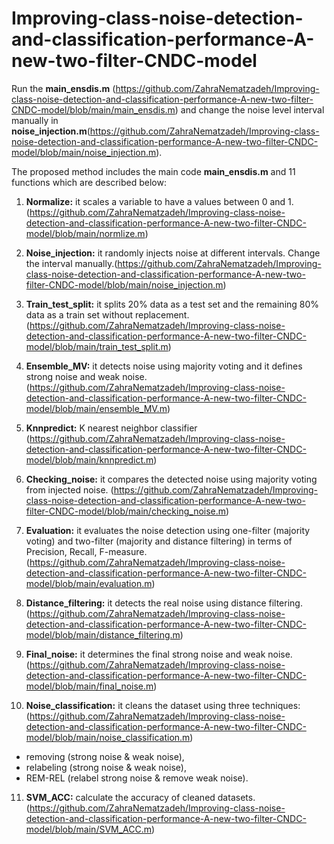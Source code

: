 # Improving-class-noise-detection-and-classification-performance-A-new-two-filter-CNDC-model

Run the **main_ensdis.m** (https://github.com/ZahraNematzadeh/Improving-class-noise-detection-and-classification-performance-A-new-two-filter-CNDC-model/blob/main/main_ensdis.m) and change the noise level interval manually in **noise_injection.m**(https://github.com/ZahraNematzadeh/Improving-class-noise-detection-and-classification-performance-A-new-two-filter-CNDC-model/blob/main/noise_injection.m).

The proposed method includes the main code **main_ensdis.m**  and 11 functions which are described below:

1.	**Normalize:**  it scales a variable to have a values between 0 and 1. (https://github.com/ZahraNematzadeh/Improving-class-noise-detection-and-classification-performance-A-new-two-filter-CNDC-model/blob/main/normlize.m)

2.	**Noise_injection:** it randomly injects noise at different intervals. Change the interval manually.(https://github.com/ZahraNematzadeh/Improving-class-noise-detection-and-classification-performance-A-new-two-filter-CNDC-model/blob/main/noise_injection.m)

3.	**Train_test_split:** it splits 20% data as a test set and the remaining 80% data as a train set without replacement. (https://github.com/ZahraNematzadeh/Improving-class-noise-detection-and-classification-performance-A-new-two-filter-CNDC-model/blob/main/train_test_split.m)

4.	**Ensemble_MV:** it detects noise using majority voting and it defines strong noise and weak noise.(https://github.com/ZahraNematzadeh/Improving-class-noise-detection-and-classification-performance-A-new-two-filter-CNDC-model/blob/main/ensemble_MV.m)

5.	**Knnpredict:**  K nearest neighbor classifier (https://github.com/ZahraNematzadeh/Improving-class-noise-detection-and-classification-performance-A-new-two-filter-CNDC-model/blob/main/knnpredict.m)

6.	**Checking_noise:** it compares the detected noise using majority voting from injected noise. (https://github.com/ZahraNematzadeh/Improving-class-noise-detection-and-classification-performance-A-new-two-filter-CNDC-model/blob/main/checking_noise.m)

7.	**Evaluation:** it evaluates the noise detection using one-filter (majority voting) and two-filter (majority and distance filtering) in terms of Precision, Recall, F-measure. (https://github.com/ZahraNematzadeh/Improving-class-noise-detection-and-classification-performance-A-new-two-filter-CNDC-model/blob/main/evaluation.m)

8.	**Distance_filtering:** it detects the real noise using distance filtering. (https://github.com/ZahraNematzadeh/Improving-class-noise-detection-and-classification-performance-A-new-two-filter-CNDC-model/blob/main/distance_filtering.m)

9.	**Final_noise:** it determines the final strong noise and weak noise.(https://github.com/ZahraNematzadeh/Improving-class-noise-detection-and-classification-performance-A-new-two-filter-CNDC-model/blob/main/final_noise.m)

10.	**Noise_classification:** it cleans the dataset using three techniques: (https://github.com/ZahraNematzadeh/Improving-class-noise-detection-and-classification-performance-A-new-two-filter-CNDC-model/blob/main/noise_classification.m)
  -	removing (strong noise & weak noise), 
  - relabeling (strong noise & weak noise), 
  - REM-REL (relabel strong noise & remove weak noise).
  
11.	**SVM_ACC:** calculate the accuracy of cleaned datasets. (https://github.com/ZahraNematzadeh/Improving-class-noise-detection-and-classification-performance-A-new-two-filter-CNDC-model/blob/main/SVM_ACC.m)
